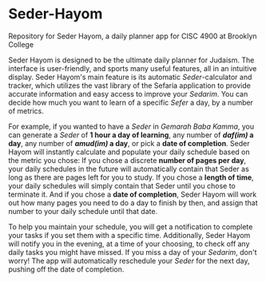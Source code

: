 # Seder-Hayom
Repository for Seder Hayom, a daily planner app for CISC 4900 at Brooklyn College

Seder Hayom is designed to be the ultimate daily planner for Judaism. The interface is user-friendly, and sports many useful features, all in an intuitive display. Seder Hayom's main feature is its automatic _Seder_-calculator and tracker, which utilizes the vast library of the Sefaria application to provide accurate information and easy access to improve your _Sedarim_. You can decide how much you want to learn of a specific _Sefer_ a day, by a number of metrics.

For example, if you wanted to have a _Seder_ in _Gemarah Baba Kamma_, you can generate a _Seder_ of **1 hour a day of learning**, any number of **_daf(im)_ a day**, any number of **_amud(im)_ a day**, or pick a **date of completion**. Seder Hayom will instantly calculate and populate your daily schedule based on the metric you chose: If you chose a discrete **number of pages per day**, your daily schedules in the future will automatically contain that Seder as long as there are pages left for you to study. If you chose a **length of time**, your daily schedules will simply contain that Seder until you chose to terminate it. And if you chose a **date of completion**, Seder Hayom will work out how many pages you need to do a day to finish by then, and assign that number to your daily schedule until that date.

To help you maintain your schedule, you will get a notification to complete your tasks if you set them with a specific time. Additionally, Seder Hayom will notify you in the evening, at a time of your choosing, to check off any daily tasks you might have missed. If you miss a day of your _Sedarim_, don't worry! The app will automatically reschedule your _Seder_ for the next day, pushing off the date of completion.

